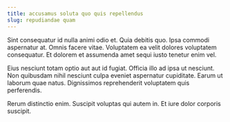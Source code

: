 ```yaml
---
title: accusamus soluta quo quis repellendus
slug: repudiandae quam
---
```


Sint consequatur id nulla animi odio et. Quia debitis quo. Ipsa commodi aspernatur at. Omnis facere vitae. Voluptatem ea velit dolores voluptatem consequatur. Et dolorem et assumenda amet sequi iusto tenetur enim vel.

Eius nesciunt totam optio aut aut id fugiat. Officia illo ad ipsa ut nesciunt. Non quibusdam nihil nesciunt culpa eveniet aspernatur cupiditate. Earum ut laborum quae natus. Dignissimos reprehenderit voluptatem quis perferendis.

Rerum distinctio enim. Suscipit voluptas qui autem in. Et iure dolor corporis suscipit.
